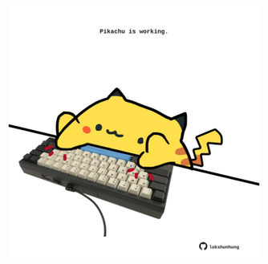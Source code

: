 <!-- built at 07/02/2023, 11:00:45 UTC -->
<p align="center">
  <img width="500" height="500" src="./ReadmeImage.svg">
</p>
